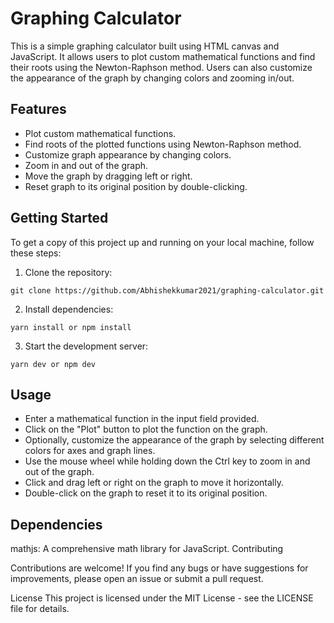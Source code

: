 # Graphing Calculator

This is a simple graphing calculator built using HTML canvas and JavaScript. It allows users to plot custom mathematical functions and find their roots using the Newton-Raphson method. Users can also customize the appearance of the graph by changing colors and zooming in/out.

## Features
- Plot custom mathematical functions.
- Find roots of the plotted functions using Newton-Raphson method.
- Customize graph appearance by changing colors.
- Zoom in and out of the graph.
- Move the graph by dragging left or right.
- Reset graph to its original position by double-clicking.

## Getting Started

To get a copy of this project up and running on your local machine, follow these steps:

1. Clone the repository:

```
git clone https://github.com/Abhishekkumar2021/graphing-calculator.git
```

2. Install dependencies:

```
yarn install or npm install
```

3. Start the development server:

```
yarn dev or npm dev
```

## Usage
- Enter a mathematical function in the input field provided.
- Click on the "Plot" button to plot the function on the graph.
- Optionally, customize the appearance of the graph by selecting different colors for axes and graph lines.
- Use the mouse wheel while holding down the Ctrl key to zoom in and out of the graph.
- Click and drag left or right on the graph to move it horizontally.
- Double-click on the graph to reset it to its original position.

## Dependencies

mathjs: A comprehensive math library for JavaScript.
Contributing

Contributions are welcome! If you find any bugs or have suggestions for improvements, please open an issue or submit a pull request.

License
This project is licensed under the MIT License - see the LICENSE file for details.